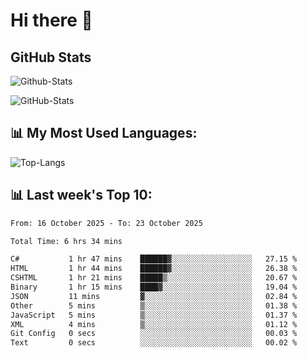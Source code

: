 # Hi there 👋

## GitHub Stats
![Github-Stats](https://github-readme-stats-sigma-five.vercel.app/api?username=ltorson&show_icons=true&theme=radical&count_private=true&show=reviews,discussions_started,discussions_answered,prs_merged,prs_merged_percentage)

![GitHub-Stats](https://github-readme-stats.vercel.app/api/wakatime?username=LeeTorson&theme=synthwave&size_weight=0.5&count_weight=0.5&title_color=36F9F6&langs_count=10&count_private=true)

## 📊 My Most Used Languages:
![Top-Langs](https://github-readme-stats-sigma-five.vercel.app/api/top-langs/?username=LTorson&layout=compact&langs_count=10)


## 📊 Last week's Top 10:
<!--START_SECTION:waka-->

```txt
From: 16 October 2025 - To: 23 October 2025

Total Time: 6 hrs 34 mins

C#           1 hr 47 mins    ██████▓░░░░░░░░░░░░░░░░░░   27.15 %
HTML         1 hr 44 mins    ██████▓░░░░░░░░░░░░░░░░░░   26.38 %
CSHTML       1 hr 21 mins    █████▒░░░░░░░░░░░░░░░░░░░   20.67 %
Binary       1 hr 15 mins    ████▓░░░░░░░░░░░░░░░░░░░░   19.04 %
JSON         11 mins         ▓░░░░░░░░░░░░░░░░░░░░░░░░   02.84 %
Other        5 mins          ▒░░░░░░░░░░░░░░░░░░░░░░░░   01.38 %
JavaScript   5 mins          ▒░░░░░░░░░░░░░░░░░░░░░░░░   01.37 %
XML          4 mins          ▒░░░░░░░░░░░░░░░░░░░░░░░░   01.12 %
Git Config   0 secs          ░░░░░░░░░░░░░░░░░░░░░░░░░   00.03 %
Text         0 secs          ░░░░░░░░░░░░░░░░░░░░░░░░░   00.02 %
```

<!--END_SECTION:waka-->
